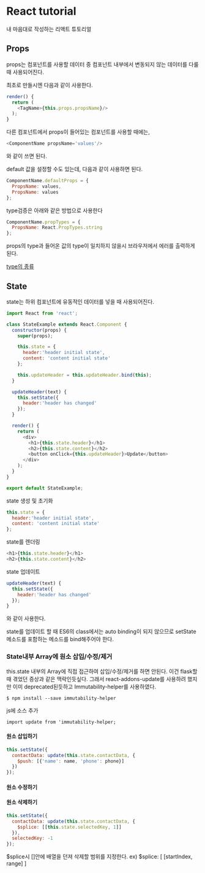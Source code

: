 # React tutorial

내 마음대로 작성하는 리액트 튜토리얼

## Props

props는 컴포넌트를 사용할 데이터 중 컴포넌트 내부에서 변동되지 않는 데이터를 다룰 때 사용되어진다.

최초로 만들시엔 다음과 같이 사용한다.
~~~javascript
render() {
  return (
    <TagName>{this.props.propsName}/>
  );
}
~~~

다른 컴포넌트에서 props이 들어있는 컴포넌트를 사용할 때에는,
~~~javascript
<ComponentName propsName='values'/>
~~~

와 같이 쓰면 된다.

default 값을 설정할 수도 있는데, 다음과 같이 사용하면 된다.
~~~javascript
ComponentName.defaultProps = {
  PropsName: values,
  PropsName: values
};
~~~

type검증은 아래와 같은 방법으로 사용한다
~~~javascript
ComponentName.propTypes = {
  PropsName: React.PropTypes.string
};
~~~

props의 type과 들어온 값의 type이 일치하지 않을시 브라우저에서 에러를 출력하게 된다.

[type의 종류](https://facebook.github.io/react/docs/typechecking-with-proptypes.html)

## State

state는 하위 컴포넌트에 유동적인 데이터를 넣을 때 사용되어진다.

~~~javascript
import React from 'react';

class StateExample extends React.Component {
  constructor(props) {
    super(props);

    this.state = {
      header:'header initial state',
      content: 'content initial state'
    };

    this.updateHeader = this.updateHeader.bind(this);
  }

  updateHeader(text) {
    this.setState({
      header:'header has changed'
    });
  }

  render() {
    return (
      <div>
        <h1>{this.state.header}</h1>
        <h2>{this.state.content}</h2>
        <button onClick={this.updateHeader}>Update</button>
      </div>
    );
  }
}

export default StateExample;
~~~

state 생성 및 초기화

~~~javascript
this.state = {
  header:'header initial state',
  content: 'content initial state'
}; 
~~~

state를 렌더링

~~~javascript
<h1>{this.state.header}</h1>
<h2>{this.state.content}</h2>
~~~

state 업데이트

~~~javascript
updateHeader(text) {
  this.setState({
    header:'header has changed'
  });
}
~~~

와 같이 사용한다.

state를 업데이트 할 때 ES6의 class에서는 auto binding이 되지 않으므로 setState 메소드를 포함하는 메소드를 bind해주어야 한다.

### State내부 Array에 원소 삽입/수정/제거

this.state 내부의 Array에 직접 접근하여 삽입/수정/제거를 하면 안된다. 이건 flask할때 겪었던 증상과 같은 맥락인듯싶다.
그래서 react-addons-update를 사용하려 했지만 이미 deprecated된듯하고 Immutability-helper를 사용하였다.

~~~
$ npm install --save immutability-helper
~~~

js에 소스 추가
~~~
import update from 'immutability-helper;
~~~

#### 원소 삽입하기
~~~javascript
this.setState({
  contactData: update(this.state.contactData, {
    $push: [{'name': name, 'phone': phone}]
  })
});
~~~

#### 원소 수정하기

#### 원소 삭제하기
~~~javascript
this.setState({
  contactData: update(this.state.contactData, {
    $splice: [[this.state.selectedKey, 1]]
  }),
  selectedKey: -1
});
~~~
$splice시 []안에 배열을 던져 삭제할 범위를 지정한다.
ex) $splice: [ [startIndex, range] ]
